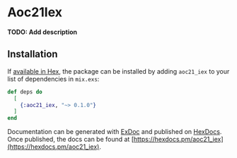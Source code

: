 # Aoc21Iex

**TODO: Add description**

## Installation

If [available in Hex](https://hex.pm/docs/publish), the package can be installed
by adding `aoc21_iex` to your list of dependencies in `mix.exs`:

```elixir
def deps do
  [
    {:aoc21_iex, "~> 0.1.0"}
  ]
end
```

Documentation can be generated with [ExDoc](https://github.com/elixir-lang/ex_doc)
and published on [HexDocs](https://hexdocs.pm). Once published, the docs can
be found at [https://hexdocs.pm/aoc21_iex](https://hexdocs.pm/aoc21_iex).


